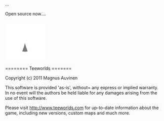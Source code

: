 ...

Open source now....

[![Discord Link](./image/discord/thunder.png)](https://discord.gg/PhgUmS2qey)

======== Teeworlds =======

Copyright (c) 2011 Magnus Auvinen


This software is provided 'as-is', without= any express or implied
warranty. In no event will the authors be held liable for any damages
arising from the use of this software.


Please visit http://www.teeworlds.com for up-to-date information about 
the game, including new versions, custom maps and much more.
